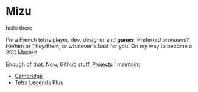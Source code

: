 # Mizu
hello there

I'm a French tetris player, dev, designer and ***gamer***.
Preferred pronouns? He/him or They/them, or whatever's best for you.
On my way to become a 20G Master!

Enough of that. Now, Github stuff.
Projects I maintain:
* [Cambridge](https://github.com/SashLilac/cambridge)
* [Tetra Legends Plus](https://github.com/Rexxt/tetralegendsplus)
